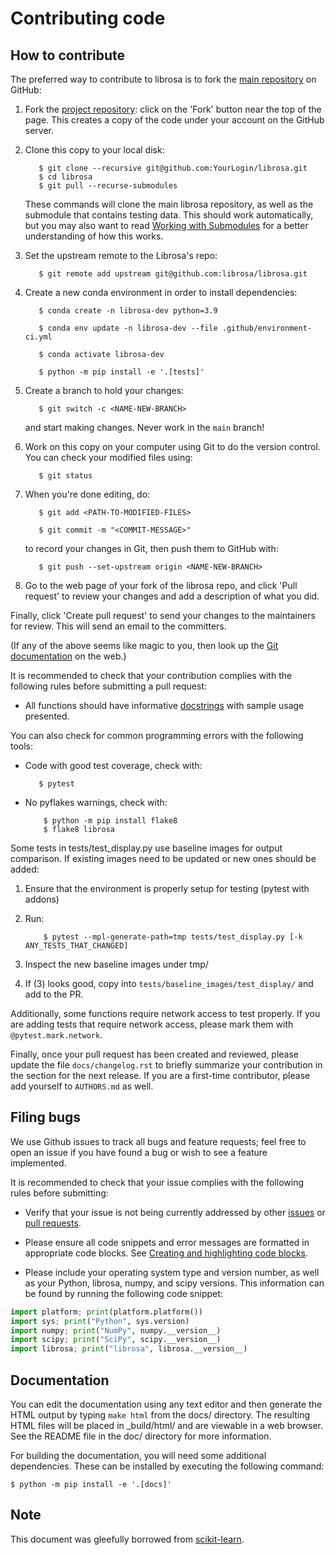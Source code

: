 
Contributing code
=================

How to contribute
-----------------

The preferred way to contribute to librosa is to fork the 
[main repository](http://github.com/librosa/librosa/) on
GitHub:

1. Fork the [project repository](http://github.com/librosa/librosa):
   click on the 'Fork' button near the top of the page. This creates
   a copy of the code under your account on the GitHub server.

2. Clone this copy to your local disk:

          $ git clone --recursive git@github.com:YourLogin/librosa.git
          $ cd librosa 
          $ git pull --recurse-submodules

    These commands will clone the main librosa repository, as well as the submodule
    that contains testing data.  This should work automatically, but you may also
    want to read [Working with Submodules](https://github.blog/2016-02-01-working-with-submodules/)
    for a better understanding of how this works.

3. Set the upstream remote to the Librosa's repo:

          $ git remote add upstream git@github.com:librosa/librosa.git 

4. Create a new conda environment in order to install dependencies:

          $ conda create -n librosa-dev python=3.9

          $ conda env update -n librosa-dev --file .github/environment-ci.yml

          $ conda activate librosa-dev

          $ python -m pip install -e '.[tests]'

5. Create a branch to hold your changes:

          $ git switch -c <NAME-NEW-BRANCH>

   and start making changes. Never work in the ``main`` branch!

6. Work on this copy on your computer using Git to do the version
   control. You can check your modified files using:

          $ git status 

7. When you're done editing, do:

          $ git add <PATH-TO-MODIFIED-FILES>

          $ git commit -m "<COMMIT-MESSAGE>"

   to record your changes in Git, then push them to GitHub with:

          $ git push --set-upstream origin <NAME-NEW-BRANCH>

8. Go to the web page of your fork of the librosa repo,
   and click 'Pull request' to review your changes and add a description
   of what you did.

Finally, click 'Create pull request' to send your changes to the
maintainers for review. This will send an email to the committers.

(If any of the above seems like magic to you, then look up the 
[Git documentation](http://git-scm.com/documentation) on the web.)

It is recommended to check that your contribution complies with the
following rules before submitting a pull request:

-  All functions should have informative [docstrings](https://numpydoc.readthedocs.io/en/latest/format.html) with sample usage presented.

You can also check for common programming errors with the following
tools:

-  Code with good test coverage, check with:

          $ pytest

-  No pyflakes warnings, check with:

           $ python -m pip install flake8
           $ flake8 librosa


Some tests in tests/test_display.py use baseline images for output comparison.
If existing images need to be updated or new ones should be added:
1. Ensure that the environment is properly setup for testing (pytest with addons)
2. Run:

           $ pytest --mpl-generate-path=tmp tests/test_display.py [-k ANY_TESTS_THAT_CHANGED]

3. Inspect the new baseline images under tmp/
4. If (3) looks good, copy into `tests/baseline_images/test_display/` and add to the PR.

Additionally, some functions require network access to test properly.
If you are adding tests that require network access, please mark them with `@pytest.mark.network`.

Finally, once your pull request has been created and reviewed, please update the file `docs/changelog.rst`
to briefly summarize your contribution in the section for the next release.
If you are a first-time contributor, please add yourself to `AUTHORS.md` as well.

Filing bugs
-----------
We use Github issues to track all bugs and feature requests; feel free to
open an issue if you have found a bug or wish to see a feature implemented.

It is recommended to check that your issue complies with the
following rules before submitting:

-  Verify that your issue is not being currently addressed by other
   [issues](https://github.com/librosa/librosa/issues?q=)
   or [pull requests](https://github.com/librosa/librosa/pulls?q=).

-  Please ensure all code snippets and error messages are formatted in
   appropriate code blocks.
   See [Creating and highlighting code blocks](https://help.github.com/articles/creating-and-highlighting-code-blocks).

-  Please include your operating system type and version number, as well
   as your Python, librosa, numpy, and scipy versions. This information
   can be found by running the following code snippet:

  ```python
  import platform; print(platform.platform())
  import sys; print("Python", sys.version)
  import numpy; print("NumPy", numpy.__version__)
  import scipy; print("SciPy", scipy.__version__)
  import librosa; print("librosa", librosa.__version__)
  ```

Documentation
-------------

You can edit the documentation using any text editor and then generate
the HTML output by typing ``make html`` from the docs/ directory.
The resulting HTML files will be placed in _build/html/ and are viewable 
in a web browser. See the README file in the doc/ directory for more information.

For building the documentation, you will need some additional dependencies.
These can be installed by executing the following command:

    $ python -m pip install -e '.[docs]'
    
Note
----
This document was gleefully borrowed from [scikit-learn](http://scikit-learn.org/).
